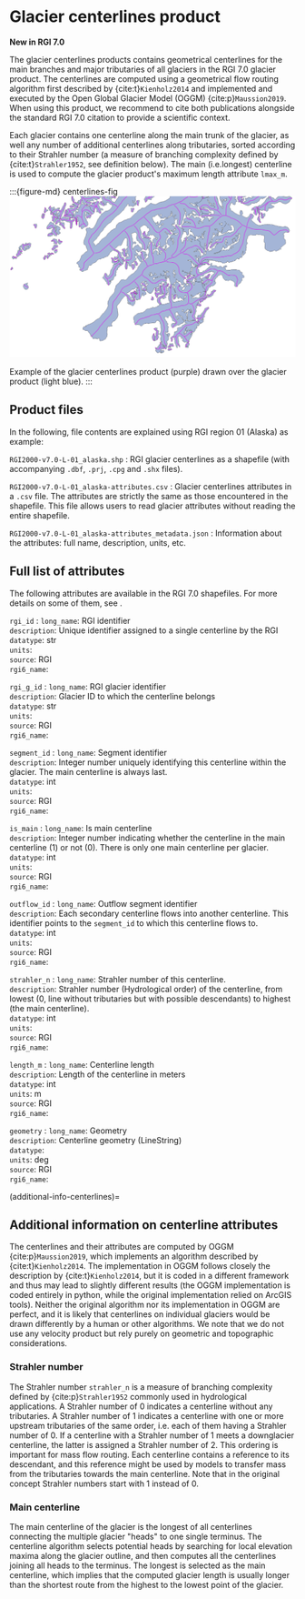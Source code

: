 # Glacier centerlines product

**New in RGI 7.0**

The glacier centerlines products contains geometrical centerlines for the main branches and major tributaries of all glaciers in the RGI 7.0 glacier product. The centerlines are computed using a geometrical flow routing algorithm first described by {cite:t}`Kienholz2014` and implemented and executed by the Open Global Glacier Model (OGGM) {cite:p}`Maussion2019`. When using this product, we recommend to cite both publications alongside the standard RGI 7.0 citation to provide a scientific context. 

Each glacier contains one centerline along the main trunk of the glacier, as well any number of additional centerlines along tributaries, sorted according to their Strahler number (a measure of branching complexity defined by {cite:t}`Strahler1952`, see definition below). The main (i.e.longest) centerline is used to compute the glacier product's maximum length attribute `lmax_m`.

:::{figure-md} centerlines-fig
<img src="../img/example_centerlines.png" alt="centerlines map" class="bg-primary mb-1">

Example of the glacier centerlines product (purple) drawn over the glacier product (light blue).
:::

## Product files

In the following, file contents are explained using RGI region 01 (Alaska) as example:

`RGI2000-v7.0-L-01_alaska.shp`
: RGI glacier centerlines as a shapefile (with accompanying `.dbf`, `.prj`, `.cpg` and `.shx` files).

`RGI2000-v7.0-L-01_alaska-attributes.csv`
: Glacier centerlines attributes in a `.csv` file. The attributes are strictly the same as those encountered in the shapefile. This file allows users to read glacier attributes without reading the entire shapefile.

`RGI2000-v7.0-L-01_alaska-attributes_metadata.json`
: Information about the attributes: full name, description, units, etc.

## Full list of attributes

The following attributes are available in the RGI 7.0 shapefiles. For more details on some of them, see [](additional-info-centerlines).

`rgi_id`
: `long_name`: RGI identifier <br/> `description`: Unique identifier assigned to a single centerline by the RGI <br/> `datatype`: str <br/> `units`:  <br/> `source`: RGI <br/> `rgi6_name`: 

`rgi_g_id`
: `long_name`: RGI glacier identifier <br/> `description`: Glacier ID to which the centerline belongs <br/> `datatype`: str <br/> `units`:  <br/> `source`: RGI <br/> `rgi6_name`: 

`segment_id`
: `long_name`: Segment identifier <br/> `description`: Integer number uniquely identifying this centerline within the glacier. The main centerline is always last. <br/> `datatype`: int <br/> `units`:  <br/> `source`: RGI <br/> `rgi6_name`: 

`is_main`
: `long_name`: Is main centerline <br/> `description`: Integer number indicating whether the centerline in the main centerline (1) or not (0). There is only one main centerline per glacier. <br/> `datatype`: int <br/> `units`:  <br/> `source`: RGI <br/> `rgi6_name`: 

`outflow_id`
: `long_name`: Outflow segment identifier <br/> `description`: Each secondary centerline flows into another centerline. This identifier points to the `segment_id` to which this centerline flows to. <br/> `datatype`: int <br/> `units`:  <br/> `source`: RGI <br/> `rgi6_name`: 

`strahler_n`
: `long_name`: Strahler number of this centerline. <br/> `description`: Strahler number (Hydrological order) of the centerline, from lowest (0, line without tributaries but with possible descendants) to highest (the main centerline). <br/> `datatype`: int <br/> `units`:  <br/> `source`: RGI <br/> `rgi6_name`: 

`length_m`
: `long_name`: Centerline length <br/> `description`: Length of the centerline in meters <br/> `datatype`: int <br/> `units`: m <br/> `source`: RGI <br/> `rgi6_name`: 

`geometry`
: `long_name`: Geometry <br/> `description`: Centerline geometry (LineString) <br/> `datatype`:  <br/> `units`: deg <br/> `source`: RGI <br/> `rgi6_name`: 


(additional-info-centerlines)=
## Additional information on centerline attributes

The centerlines and their attributes are computed by OGGM {cite:p}`Maussion2019`, which implements an algorithm described by {cite:t}`Kienholz2014`. The implementation in OGGM follows closely the description by {cite:t}`Kienholz2014`, but it is coded in a different framework and thus may lead to slightly different results (the OGGM implementation is coded entirely in python, while the original implementation relied on ArcGIS tools). Neither the original algorithm nor its implementation in OGGM are perfect, and it is likely that centerlines on individual glaciers would be drawn differently by a human or other algorithms. We note that we do not use any velocity product but rely purely on geometric and topographic considerations.

### Strahler number

The Strahler number `strahler_n` is a measure of branching complexity defined by {cite:p}`Strahler1952` commonly used in hydrological applications. A Strahler number of 0 indicates a centerline without any tributaries. A Strahler number of 1 indicates a centerline with one or more upstream tributaries of the same order, i.e. each of them having a Strahler number of 0. If a centerline with a Strahler number of 1 meets a downglacier centerline, the latter is assigned a Strahler number of 2. This ordering is important for mass flow routing. Each centerline contains a reference to its descendant, and this reference might be used by models to transfer mass from the tributaries towards the main centerline. Note that in the original concept Strahler numbers start with 1 instead of 0.

### Main centerline 

The main centerline of the glacier is the longest of all centerlines connecting the multiple glacier "heads" to one single terminus. The centerline algorithm selects potential heads by searching for local elevation maxima along the glacier outline, and then computes all the centerlines joining all heads to the terminus. The longest is selected as the main centerline, which implies that the computed glacier length is usually longer than the shortest route from the highest to the lowest point of the glacier.
